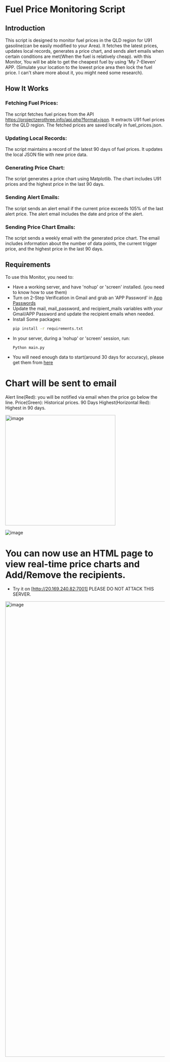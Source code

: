 # Fuel Price Monitoring Script

## Introduction
This script is designed to monitor fuel prices in the QLD region for U91 gasoline(can be easily modified to your Area). It fetches the latest prices, updates local records, generates a price chart, and sends alert emails when certain conditions are met(When the fuel is relatively cheap). with this Monitor, You will be able to get the cheapest fuel by using 'My 7-Eleven' APP. (Simulate your location to the lowest price area then lock the fuel price. I can't share more about it, you might need some research).

## How It Works
### Fetching Fuel Prices:

The script fetches fuel prices from the API https://projectzerothree.info/api.php?format=json.
It extracts U91 fuel prices for the QLD region.
The fetched prices are saved locally in fuel_prices.json.
### Updating Local Records:

The script maintains a record of the latest 90 days of fuel prices.
It updates the local JSON file with new price data.
### Generating Price Chart:

The script generates a price chart using Matplotlib.
The chart includes U91 prices and the highest price in the last 90 days.
### Sending Alert Emails:

The script sends an alert email if the current price exceeds 105% of the last alert price.
The alert email includes the date and price of the alert.
### Sending Price Chart Emails:

The script sends a weekly email with the generated price chart.
The email includes information about the number of data points, the current trigger price, and the highest price in the last 90 days.

## Requirements
To use this Monitor, you need to:
- Have a working server, and have 'nohup' or 'screen' installed. (you need to know how to use them)
- Turn on 2-Step Verification in Gmail and grab an 'APP Password' in [App Passwords](https://support.google.com/accounts/answer/185833?hl=en&ref_topic=7189145&sjid=9746205447382071228-AP)
- Update the mail, mail_password, and recipient_mails variables with your Gmail/APP Password and update the recipient emails when needed.
- Install Some packages:
  ```bash
  pip install -r requirements.txt
  ```
- In your server, during a 'nohup' or 'screen' session, run: 
  ```bash
  Python main.py 
  ```
- You will need enough data to start(around 30 days for accuracy), please get them from [here](https://projectzerothree.info/trends.php)

# Chart will be sent to email
Alert line(Red): you will be notified via email when the price go below the line.
Price(Green): Historical prices.
90 Days Highest(Horizontal Red): Highest in 90 days.

<img width="348" alt="image" src="https://github.com/Joezhou1211/7-11_Fuel_Price_Monitor/assets/121386280/a1f4d29d-6090-4bfc-b984-bfb4c144f00d">

![image](https://github.com/Joezhou1211/7-11_Fuel_Price_Monitor/assets/121386280/76c5904e-23b2-4cfe-b330-7e39758212ce)

# You can now use an HTML page to view real-time price charts and Add/Remove the recipients.
- Try it on [http://20.169.240.82:7001] PLEASE DO NOT ATTACK THIS SERVER.
<img width="1435" alt="image" src="https://github.com/user-attachments/assets/c405bd42-c833-4337-8df9-a0310378f67c">
